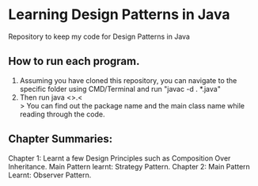 # Learning Design Patterns in Java

Repository to keep my code for Design Patterns in Java

## How to run each program.

1. Assuming you have cloned this repository, you can navigate to the specific folder using CMD/Terminal and run "javac -d . *.java"
2. Then run java <<packagename>>.<<Main class Name>> You can find out the package name and the main class name while reading through the code.

## Chapter Summaries:

Chapter 1: Learnt a few Design Principles such as Composition Over Inheritance. Main Pattern learnt: Strategy Pattern.
Chapter 2: Main Pattern Learnt: Observer Pattern.
